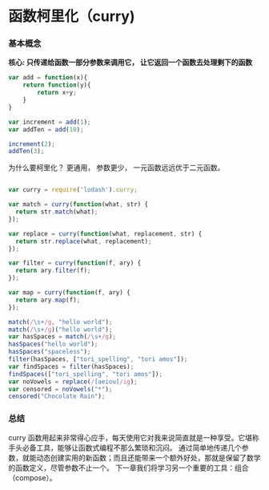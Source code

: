 # 函数柯里化（curry)

### 基本概念

**核心: 只传递给函数一部分参数来调用它， 让它返回一个函数去处理剩下的函数**

```javascript
var add = function(x){
    return function(y){
        return x+y;
    }
}

var increment = add(1);
var addTen = add(10);

increment(2);
addTen(3);
```

为什么要柯里化？ 更通用， 参数更少， 一元函数远远优于二元函数。

```javascript

var curry = require('lodash').curry;

var match = curry(function(what, str) {
  return str.match(what);
});

var replace = curry(function(what, replacement, str) {
  return str.replace(what, replacement);
});

var filter = curry(function(f, ary) {
  return ary.filter(f);
});

var map = curry(function(f, ary) {
  return ary.map(f);
});

match(/\s+/g, "hello world");
match(/\s+/g)("hello world");
var hasSpaces = match(/\s+/g);
hasSpaces("hello world");
hasSpaces("spaceless");
filter(hasSpaces, ["tori_spelling", "tori amos"]);
var findSpaces = filter(hasSpaces);
findSpaces(["tori_spelling", "tori amos"]);
var noVowels = replace(/[aeiou]/ig);
var censored = noVowels("*");
censored("Chocolate Rain");

```


### 总结
curry 函数用起来非常得心应手，每天使用它对我来说简直就是一种享受。它堪称手头必备工具，能够让函数式编程不那么繁琐和沉闷。
通过简单地传递几个参数，就能动态创建实用的新函数；而且还能带来一个额外好处，那就是保留了数学的函数定义，尽管参数不止一个。 下一章我们将学习另一个重要的工具：组合（compose）。
